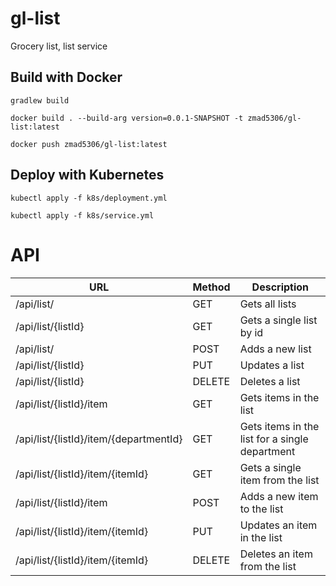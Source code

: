 # gl-list
Grocery list, list service

## Build with Docker

`gradlew build`

`docker build . --build-arg version=0.0.1-SNAPSHOT -t zmad5306/gl-list:latest`

`docker push zmad5306/gl-list:latest`

## Deploy with Kubernetes

`kubectl apply -f k8s/deployment.yml`

`kubectl apply -f k8s/service.yml`

# API

| URL                                    | Method | Description                                    |
| -------------------------------------- | ------ | ---------------------------------------------- |
| /api/list/                             |GET     | Gets all lists                                 |
| /api/list/{listId}                     |GET     | Gets a single list by id                       |
| /api/list/                             |POST    | Adds a new list                                |
| /api/list/{listId}                     |PUT     | Updates a list                                 |
| /api/list/{listId}                     |DELETE  | Deletes a list                                 |
| /api/list/{listId}/item                |GET     | Gets items in the list                         |
| /api/list/{listId}/item/{departmentId} |GET     | Gets items in the list for a single department |
| /api/list/{listId}/item/{itemId}       |GET     | Gets a single item from the list               |
| /api/list/{listId}/item                |POST    | Adds a new item to the list                    |
| /api/list/{listId}/item/{itemId}       |PUT     | Updates an item in the list                    |
| /api/list/{listId}/item/{itemId}       |DELETE  | Deletes an item from the list                  |